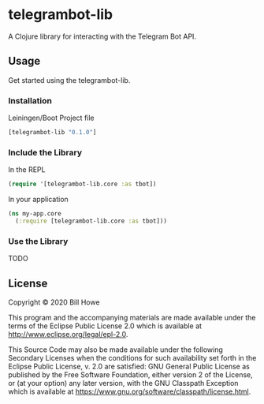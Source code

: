 # telegrambot-lib

A Clojure library for interacting with the Telegram Bot API.

## Usage

Get started using the telegrambot-lib.

### Installation

Leiningen/Boot Project file

```clojure
[telegrambot-lib "0.1.0"]
```

### Include the Library

In the REPL

```clojure
(require '[telegrambot-lib.core :as tbot])
```

In your application

```clojure
(ns my-app.core
  (:require [telegrambot-lib.core :as tbot]))
```

### Use the Library

TODO

## License

Copyright © 2020 Bill Howe

This program and the accompanying materials are made available under the
terms of the Eclipse Public License 2.0 which is available at
<http://www.eclipse.org/legal/epl-2.0>.

This Source Code may also be made available under the following Secondary
Licenses when the conditions for such availability set forth in the Eclipse
Public License, v. 2.0 are satisfied: GNU General Public License as published by
the Free Software Foundation, either version 2 of the License, or (at your
option) any later version, with the GNU Classpath Exception which is available
at <https://www.gnu.org/software/classpath/license.html>.
